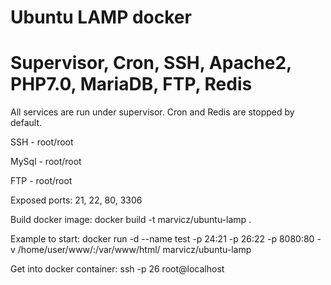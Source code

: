 # Ubuntu LAMP docker
# Supervisor, Cron, SSH, Apache2, PHP7.0, MariaDB, FTP, Redis

All services are run under supervisor. Cron and Redis are stopped by default.

SSH    - root/root

MySql - root/root

FTP - root/root


Exposed ports: 21, 22, 80, 3306

Build docker image: docker build -t marvicz/ubuntu-lamp .

Example to start: docker run -d --name test -p 24:21 -p 26:22 -p 8080:80 -v /home/user/www/:/var/www/html/ marvicz/ubuntu-lamp

Get into docker container: ssh -p 26 root@localhost

